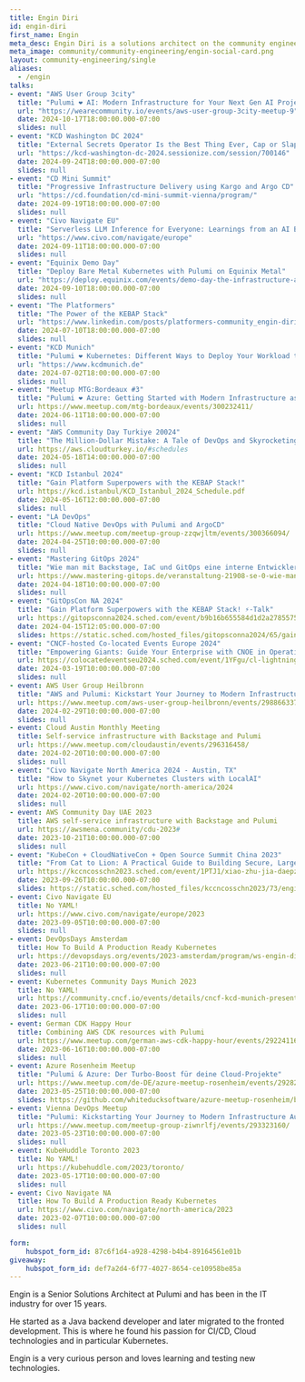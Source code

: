 ```yaml
---
title: Engin Diri
id: engin-diri
first_name: Engin
meta_desc: Engin Diri is a solutions architect on the community engineering team.
meta_image: community/community-engineering/engin-social-card.png
layout: community-engineering/single
aliases:
  - /engin
talks:
- event: "AWS User Group 3city"
  title: "Pulumi ❤️ AI: Modern Infrastructure for Your Next Gen AI Project"
  url: "https://wearecommunity.io/events/aws-user-group-3city-meetup-9"
  date: 2024-10-17T18:00:00.000-07:00
  slides: null
- event: "KCD Washington DC 2024"
  title: "External Secrets Operator Is the Best Thing Ever, Cap or Slap?"
  url: "https://kcd-washington-dc-2024.sessionize.com/session/700146"
  date: 2024-09-24T18:00:00.000-07:00
  slides: null
- event: "CD Mini Summit"
  title: "Progressive Infrastructure Delivery using Kargo and Argo CD"
  url: "https://cd.foundation/cd-mini-summit-vienna/program/"
  date: 2024-09-19T18:00:00.000-07:00
  slides: null
- event: "Civo Navigate EU"
  title: "Serverless LLM Inference for Everyone: Learnings from an AI Beginner!"
  url: "https://www.civo.com/navigate/europe"
  date: 2024-09-11T18:00:00.000-07:00
  slides: null
- event: "Equinix Demo Day"
  title: "Deploy Bare Metal Kubernetes with Pulumi on Equinix Metal"
  url: "https://deploy.equinix.com/events/demo-day-the-infrastructure-as-code-edition/"
  date: 2024-09-10T18:00:00.000-07:00
  slides: null
- event: "The Platformers"
  title: "The Power of the KEBAP Stack"
  url: "https://www.linkedin.com/posts/platformers-community_engin-diri-customer-experience-architect-activity-7212732472592142336-Dd_R"
  date: 2024-07-10T18:00:00.000-07:00
  slides: null  
- event: "KCD Munich"
  title: "Pulumi ❤️ Kubernetes: Different Ways to Deploy Your Workload to Kubernetes"
  url: "https://www.kcdmunich.de"
  date: 2024-07-02T18:00:00.000-07:00
  slides: null
- event: "Meetup MTG:Bordeaux #3"
  title: "Pulumi ❤️ Azure: Getting Started with Modern Infrastructure as Code"
  url: https://www.meetup.com/mtg-bordeaux/events/300232411/
  date: 2024-06-11T18:00:00.000-07:00
  slides: null  
- event: "AWS Community Day Turkiye 20024"
  title: "The Million-Dollar Mistake: A Tale of DevOps and Skyrocketing AWS Bills"
  url: https://aws.cloudturkey.io/#schedules
  date: 2024-05-18T14:00:00.000-07:00
  slides: null
- event: "KCD Istanbul 2024"
  title: "Gain Platform Superpowers with the KEBAP Stack!"
  url: https://kcd.istanbul/KCD_Istanbul_2024_Schedule.pdf
  date: 2024-05-16T12:00:00.000-07:00
  slides: null
- event: "LA DevOps"
  title: "Cloud Native DevOps with Pulumi and ArgoCD"
  url: https://www.meetup.com/meetup-group-zzqwjltm/events/300366094/
  date: 2024-04-25T10:00:00.000-07:00
  slides: null
- event: "Mastering GitOps 2024"
  title: "Wie man mit Backstage, IaC und GitOps eine interne Entwicklerplattform auf Kubernetes aufbaut"
  url: https://www.mastering-gitops.de/veranstaltung-21908-se-0-wie-man-mit-backstage-iac-und-gitops-eine-interne-entwicklerplattform-auf-kubernetes-aufbaut.html
  date: 2024-04-18T10:00:00.000-07:00
  slides: null
- event: "GitOpsCon NA 2024"
  title: "Gain Platform Superpowers with the KEBAP Stack! ⚡-Talk"
  url: https://gitopsconna2024.sched.com/event/b9b16b655584d1d2a27855757eb3fc37
  date: 2024-04-15T12:05:00.000-07:00
  slides: https://static.sched.com/hosted_files/gitopsconna2024/65/gain-platform-superpowers-with-the-kebap-stack.pdf
- event: "CNCF-hosted Co-located Events Europe 2024"
  title: "Empowering Giants: Guide Your Enterprise with CNOE in Operational Tech Choices"
  url: https://colocatedeventseu2024.sched.com/event/1YFgu/cl-lightning-talk-empowering-giants-guide-your-enterprise-with-cnoe-in-operational-tech-choices-engin-diri-pulumi
  date: 2024-03-19T10:00:00.000-07:00
  slides: null
- event: AWS User Group Heilbronn
  title: "AWS and Pulumi: Kickstart Your Journey to Modern Infrastructure Automation"
  url: https://www.meetup.com/aws-user-group-heilbronn/events/298866337/
  date: 2024-02-29T10:00:00.000-07:00
  slides: null
- event: Cloud Austin Monthly Meeting
  title: Self-service infrastructure with Backstage and Pulumi
  url: https://www.meetup.com/cloudaustin/events/296316458/
  date: 2024-02-20T10:00:00.000-07:00
  slides: null
- event: "Civo Navigate North America 2024 - Austin, TX"
  title: "How to Skynet your Kubernetes Clusters with LocalAI"
  url: https://www.civo.com/navigate/north-america/2024
  date: 2024-02-20T10:00:00.000-07:00
  slides: null
- event: AWS Community Day UAE 2023
  title: AWS self-service infrastructure with Backstage and Pulumi
  url: https://awsmena.community/cdu-2023#
  date: 2023-10-21T10:00:00.000-07:00
  slides: null
- event: "KubeCon + CloudNativeCon + Open Source Summit China 2023"
  title: "From Cat to Lion: A Practical Guide to Building Secure, Large-Scale CI/CD Platforms with Tekton and Pulumi"
  url: https://kccncosschn2023.sched.com/event/1PTJ1/xiao-zhu-jia-daepzhi-tektonre-mao-cicd-zha-zhi-tutorial-from-cat-to-lion-a-practical-guide-to-building-secure-large-scale-cicd-platforms-with-tekton-engin-diri-pulumi
  date: 2023-09-26T10:00:00.000-07:00
  slides: https://static.sched.com/hosted_files/kccncosschn2023/73/engin_diri_from_cat_to_lion_a_practical_guide_to_building_secure_large_scale_ci_cd_platforms_with_tekton.pdf
- event: Civo Navigate EU
  title: No YAML!
  url: https://www.civo.com/navigate/europe/2023
  date: 2023-09-05T10:00:00.000-07:00
  slides: null
- event: DevOpsDays Amsterdam
  title: How To Build A Production Ready Kubernetes
  url: https://devopsdays.org/events/2023-amsterdam/program/ws-engin-diri-ringo-de-smet
  date: 2023-06-21T10:00:00.000-07:00
  slides: null
- event: Kubernetes Community Days Munich 2023
  title: No YAML!
  url: https://community.cncf.io/events/details/cncf-kcd-munich-presents-kcd-munich-2023/
  date: 2023-06-17T10:00:00.000-07:00
  slides: null
- event: German CDK Happy Hour
  title: Combining AWS CDK resources with Pulumi
  url: https://www.meetup.com/german-aws-cdk-happy-hour/events/292241169/
  date: 2023-06-16T10:00:00.000-07:00
  slides: null
- event: Azure Rosenheim Meetup
  title: "Pulumi & Azure: Der Turbo-Boost für deine Cloud-Projekte"
  url: https://www.meetup.com/de-DE/azure-meetup-rosenheim/events/292822487/
  date: 2023-05-25T10:00:00.000-07:00
  slides: https://github.com/whiteducksoftware/azure-meetup-rosenheim/blob/master/Azure-Meetup-2023-05-25-Pulumi-and-Azure-Der-Turbo-Boost-fuer-deine-Cloud-Projekte/2023-05-25-azure-rosenheim-meetup.pdf
- event: Vienna DevOps Meetup
  title: "Pulumi: Kickstarting Your Journey to Modern Infrastructure Automation"
  url: https://www.meetup.com/meetup-group-ziwnrlfj/events/293323160/
  date: 2023-05-23T10:00:00.000-07:00
  slides: null
- event: KubeHuddle Toronto 2023
  title: No YAML!
  url: https://kubehuddle.com/2023/toronto/
  date: 2023-05-17T10:00:00.000-07:00
  slides: null
- event: Civo Navigate NA
  title: How To Build A Production Ready Kubernetes
  url: https://www.civo.com/navigate/north-america/2023
  date: 2023-02-07T10:00:00.000-07:00
  slides: null

form:
    hubspot_form_id: 87c6f1d4-a928-4298-b4b4-89164561e01b
giveaway:
    hubspot_form_id: def7a2d4-6f77-4027-8654-ce10958be85a
---
```


Engin is a Senior Solutions Architect at Pulumi and has been in the IT industry for over 15 years.

He started as a Java backend developer and later migrated to the fronted development. This is where he found his passion for CI/CD, Cloud technologies and in particular Kubernetes.

Engin is a very curious person and loves learning and testing new technologies.
